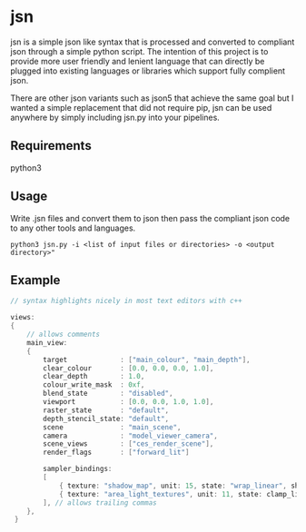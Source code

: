 # jsn

jsn is a simple json like syntax that is processed and converted to compliant json through a simple python script. The intention of this project is to provide more user friendly and lenient language that can directly be plugged into existing languages or libraries which support fully complient json.

There are other json variants such as json5 that achieve the same goal but I wanted a simple replacement that did not require pip, jsn can be used anywhere by simply including jsn.py into your pipelines.

## Requirements

python3

## Usage

Write .jsn files and convert them to json then pass the compliant json code to any other tools and languages.

```
python3 jsn.py -i <list of input files or directories> -o <output directory>"
```

## Example

```c++
// syntax highlights nicely in most text editors with c++

views:
{
    // allows comments
    main_view:
    {
        target             : ["main_colour", "main_depth"],
        clear_colour       : [0.0, 0.0, 0.0, 1.0],
        clear_depth        : 1.0,
        colour_write_mask  : 0xf,
        blend_state        : "disabled",
        viewport           : [0.0, 0.0, 1.0, 1.0],
        raster_state       : "default",
        depth_stencil_state: "default",
        scene              : "main_scene",
        camera             : "model_viewer_camera",
        scene_views        : ["ces_render_scene"],
        render_flags       : ["forward_lit"]

        sampler_bindings:
        [
            { texture: "shadow_map", unit: 15, state: "wrap_linear", shader: "ps" },
            { texture: "area_light_textures", unit: 11, state: clamp_linear, shader: "ps" },
        ], // allows trailing commas
    },
 }

```
